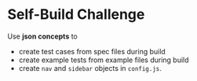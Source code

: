 # Self-Build Challenge

Use **json concepts** to

- create test cases from spec files during build
- create example tests from example files during build
- create `nav` and `sidebar` objects in `config.js`.
